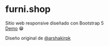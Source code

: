 # furni.shop
Sitio web responsive diseñado con Bootstrap 5 <br />
[Demo](https://mattdelgadoo.github.io/furni.shop/) :grin:

Diseño original de [@arshakirpk](https://www.instagram.com/p/CSbniTclTgB/?hl=es)
